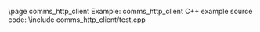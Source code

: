 \page comms_http_client Example: comms_http_client
C++ example source code:
\include comms_http_client/test.cpp

